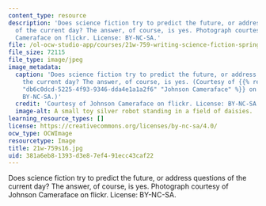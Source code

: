 ```yaml
---
content_type: resource
description: 'Does science fiction try to predict the future, or address questions
  of the current day? The answer, of course, is yes. Photograph courtesy of Johnson
  Cameraface on flickr. License: BY-NC-SA.'
file: /ol-ocw-studio-app/courses/21w-759-writing-science-fiction-spring-2016/381a6eb81393d3e87ef491ecc43caf22_21w-759s16.jpg
file_size: 72115
file_type: image/jpeg
image_metadata:
  caption: 'Does science fiction try to predict the future, or address questions of
    the current day? The answer, of course, is yes. (Courtesy of {{% resource_link
    "db6c0dcd-5225-4f93-9346-dda4e1a1a2f6" "Johnson Cameraface" %}} on flickr. License:
    BY-NC-SA.)'
  credit: 'Courtesy of Johnson Cameraface on flickr. License: BY-NC-SA.'
  image-alt: A small toy silver robot standing in a field of daisies.
learning_resource_types: []
license: https://creativecommons.org/licenses/by-nc-sa/4.0/
ocw_type: OCWImage
resourcetype: Image
title: 21w-759s16.jpg
uid: 381a6eb8-1393-d3e8-7ef4-91ecc43caf22
---
```

Does science fiction try to predict the future, or address questions of the current day? The answer, of course, is yes. Photograph courtesy of Johnson Cameraface on flickr. License: BY-NC-SA.